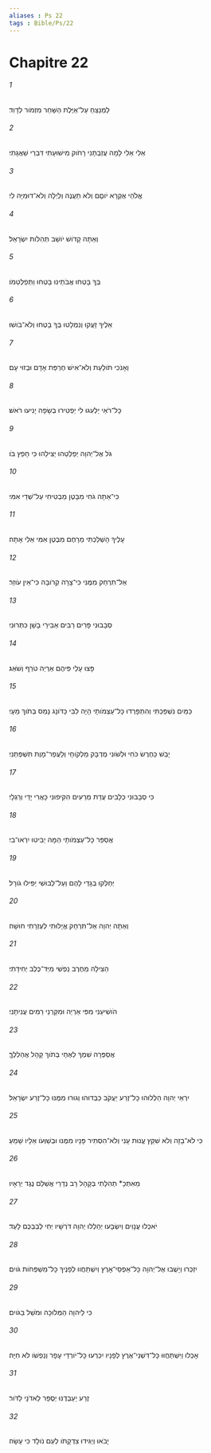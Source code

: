 ```yaml
---
aliases : Ps 22
tags : Bible/Ps/22
---
```


# Chapitre 22

###### 1
לַמְנַצֵּחַ עַל־אַיֶּלֶת הַשַּׁחַר מִזְמֹור לְדָוִד׃
###### 2
אֵלִי אֵלִי לָמָה עֲזַבְתָּנִי רָחֹוק מִישׁוּעָתִי דִּבְרֵי שַׁאֲגָתִי׃
###### 3
אֱלֹהַי אֶקְרָא יֹוםָם וְלֹא תַעֲנֶה וְלַיְלָה וְלֹא־דוּמִיָּה לִי׃
###### 4
וְאַתָּה קָדֹושׁ יֹושֵׁב תְּהִלֹּות יִשְׂרָאֵל׃
###### 5
בְּךָ בָּטְחוּ אֲבֹתֵינוּ בָּטְחוּ וַתְּפַלְּטֵמֹו׃
###### 6
אֵלֶיךָ זָעֲקוּ וְנִמְלָטוּ בְּךָ בָטְחוּ וְלֹא־בֹושׁוּ׃
###### 7
וְאָנֹכִי תֹולַעַת וְלֹא־אִישׁ חֶרְפַּת אָדָם וּבְזוּי עָם׃
###### 8
כָּל־רֹאַי יַלְעִגוּ לִי יַפְטִירוּ בְשָׂפָה יָנִיעוּ רֹאשׁ׃
###### 9
גֹּל אֶל־יְהוָה יְפַלְּטֵהוּ יַצִּילֵהוּ כִּי חָפֵץ בֹּו׃
###### 10
כִּי־אַתָּה גֹחִי מִבָּטֶן מַבְטִיחִי עַל־שְׁדֵי אִמִּי׃
###### 11
עָלֶיךָ הָשְׁלַכְתִּי מֵרָחֶם מִבֶּטֶן אִמִּי אֵלִי אָתָּה׃
###### 12
אַל־תִּרְחַק מִמֶּנִּי כִּי־צָרָה קְרֹובָה כִּי־אֵין עֹוזֵר׃
###### 13
סְבָבוּנִי פָּרִים רַבִּים אַבִּירֵי בָשָׁן כִּתְּרוּנִי׃
###### 14
פָּצוּ עָלַי פִּיהֶם אַרְיֵה טֹרֵף וְשֹׁאֵג׃
###### 15
כַּמַּיִם נִשְׁפַּכְתִּי וְהִתְפָּרְדוּ כָּל־עַצְמֹותָי הָיָה לִבִּי כַּדֹּונָג נָמֵס בְּתֹוךְ מֵעָי׃
###### 16
יָבֵשׁ כַּחֶרֶשׂ כֹּחִי וּלְשֹׁונִי מֻדְבָּק מַלְקֹוחָי וְלַעֲפַר־מָוֶת תִּשְׁפְּתֵנִי׃
###### 17
כִּי סְבָבוּנִי כְּלָבִים עֲדַת מְרֵעִים הִקִּיפוּנִי כָּאֲרִי יָדַי וְרַגְלָי׃
###### 18
אֲסַפֵּר כָּל־עַצְמֹותָי הֵמָּה יַבִּיטוּ יִרְאוּ־בִי׃
###### 19
יְחַלְּקוּ בְגָדַי לָהֶם וְעַל־לְבוּשִׁי יַפִּילוּ גֹורָל׃
###### 20
וְאַתָּה יְהוָה אַל־תִּרְחָק אֱיָלוּתִי לְעֶזְרָתִי חוּשָׁה׃
###### 21
הַצִּילָה מֵחֶרֶב נַפְשִׁי מִיַּד־כֶּלֶב יְחִידָתִי׃
###### 22
הֹושִׁיעֵנִי מִפִּי אַרְיֵה וּמִקַּרְנֵי רֵמִים עֲנִיתָנִי׃
###### 23
אֲסַפְּרָה שִׁמְךָ לְאֶחָי בְּתֹוךְ קָהָל אֲהַלְלֶךָּ׃
###### 24
יִרְאֵי יְהוָה הַלְלוּהוּ כָּל־זֶרַע יַעֲקֹב כַּבְּדוּהוּ וְגוּרוּ מִמֶּנּוּ כָּל־זֶרַע יִשְׂרָאֵל׃
###### 25
כִּי לֹא־בָזָה וְלֹא שִׁקַּץ עֱנוּת עָנִי וְלֹא־הִסְתִּיר פָּנָיו מִמֶּנּוּ וּבְשַׁוְּעֹו אֵלָיו שָׁמֵעַ׃
###### 26
מֵאִתְּכָ* תְהִלָּתִי בְּקָהָל רָב נְדָרַי אֲשַׁלֵּם נֶגֶד יְרֵאָיו׃
###### 27
יֹאכְלוּ עֲנָוִים וְיִשְׂבָּעוּ יְהַלְלוּ יְהוָה דֹּרְשָׁיו יְחִי לְבַבְכֶם לָעַד׃
###### 28
יִזְכְּרוּ וְיָשֻׁבוּ אֶל־יְהוָה כָּל־אַפְסֵי־אָרֶץ וְיִשְׁתַּחֲווּ לְפָנֶיךָ כָּל־מִשְׁפְּחֹות גֹּויִם׃
###### 29
כִּי לַיהוָה הַמְּלוּכָה וּמֹשֵׁל בַּגֹּויִם׃
###### 30
אָכְלוּ וַיִּשְׁתַּחֲוּוּ כָּל־דִּשְׁנֵי־אֶרֶץ לְפָנָיו יִכְרְעוּ כָּל־יֹורְדֵי עָפָר וְנַפְשֹׁו לֹא חִיָּה׃
###### 31
זֶרַע יַעַבְדֶנּוּ יְסֻפַּר לַאדֹנָי לַדֹּור׃
###### 32
יָבֹאוּ וְיַגִּידוּ צִדְקָתֹו לְעַם נֹולָד כִּי עָשָׂה׃
